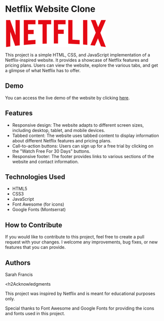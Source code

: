 <h1>Netflix Website Clone</h1>
<img src="img/logo.png">

<p>
  This project is a simple HTML, CSS, and JavaScript implementation of a
  Netflix-inspired website. It provides a showcase of Netflix features and
  pricing plans. Users can view the website, explore the various tabs, and get a
   glimpse of what Netflix has to offer.
</p>

<h2>Demo</h2>
<p>
  You can access the live demo of the website by clicking
  <a href="https://cosmic-brigadeiros-5d6374.netlify.app">here</a>.
</p>

<h2>Features</h2>
<ul>
  <li>
    Responsive design: The website adapts to different screen sizes, including
    desktop, tablet, and mobile devices.
  </li>
  <li>
    Tabbed content: The website uses tabbed content to display information about
     different Netflix features and pricing
    plans.
  </li>
  <li>
    Call-to-action buttons: Users can sign up for a free trial by clicking on
    the "Watch Free For 30 Days" buttons.
  </li>
  <li>
    Responsive footer: The footer provides links to various sections of the
    website and contact information.
  </li>
</ul>

<h2>Technologies Used</h2>
<ul>
  <li>HTML5</li>
  <li>CSS3</li>
  <li>JavaScript</li>
  <li>Font Awesome (for icons)</li>
  <li>Google Fonts (Montserrat)</li>
</ul>

<h2>How to Contribute</h2>
<p>
  If you would like to contribute to this project, feel free to create a pull
  request with your changes. I welcome any improvements, bug fixes, or new
  features that you can provide.
</p>

<h2>Authors</h2>
<p>Sarah Francis</p>

<h2Acknowledgments</h2>
<p>
  This project was inspired by Netflix and is meant for educational purposes
  only.
</p>
<p>
  Special thanks to Font Awesome and Google Fonts for providing the icons and
  fonts used in this project.
</p>
